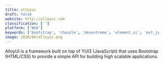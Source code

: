 ```yaml
---
title: alloyui
draft: false 
website: http://alloyui.com
classification: ['']
platform: ['Web']
keywords: ['bootstrap', 'choozle', 'devextreme', 'element_ui', 'ext_js', 'foundation', 'groundworkcss', 'live.js', 'metro_ui_css', 'okta', 'purecss', 'semantic_ui', 'spectre.css', 'uikit', 'webix_ui', 'zino_ui', 'w2ui']
image: 2020/04/alloyui.png
---
```

AlloyUI is a framework built on top of YUI3 (JavaScript) that uses Bootstrap (HTML/CSS) to provide a simple API for building high scalable applications.